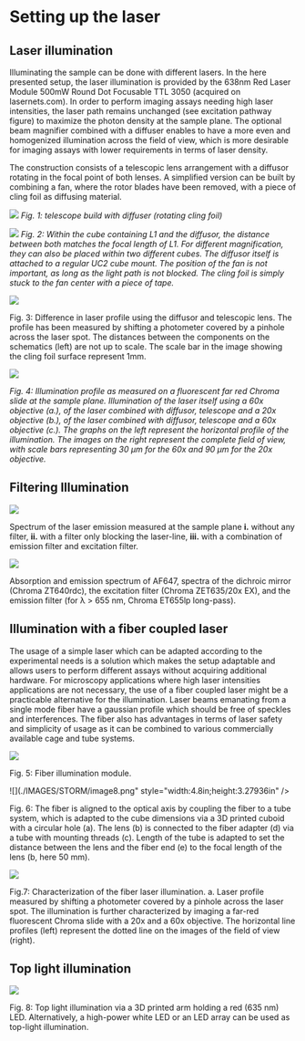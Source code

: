 # Setting up the laser


## Laser illumination

Illuminating the sample can be done with different lasers. In the here
presented setup, the laser illumination is provided by the 638nm Red
Laser Module 500mW Round Dot Focusable TTL 3050 (acquired on
lasernets.com). In order to perform imaging assays needing high laser
intensities, the laser path remains unchanged (see excitation pathway
figure) to maximize the photon density at the sample plane. The optional
beam magnifier combined with a diffuser enables to have a more even and
homogenized illumination across the field of view, which is more
desirable for imaging assays with lower requirements in terms of laser
density.

The construction consists of a telescopic lens arrangement with a
diffusor rotating in the focal point of both lenses. A simplified
version can be built by combining a fan, where the rotor blades have
been removed, with a piece of cling foil as diffusing material.

![](./IMAGES/STORM/image1.png)
*Fig. 1: telescope build with diffuser (rotating cling foil)*

![](./IMAGES/STORM/image2.jpeg)
*Fig. 2: Within the cube containing L1 and the diffusor, the distance between
both matches the focal length of L1. For different magnification, they
can also be placed within two different cubes. The diffusor itself is
attached to a regular UC2 cube mount. The position of the fan is not
important, as long as the light path is not blocked. The cling foil is
simply stuck to the fan center with a piece of tape.*

![](./IMAGES/STORM/image3.png)

Fig. 3: Difference in laser profile using the diffusor and telescopic
lens. The profile has been measured by shifting a photometer covered by
a pinhole across the laser spot. The distances between the components on
the schematics (left) are not up to scale. The scale bar in the image
showing the cling foil surface represent 1mm.

![](./IMAGES/STORM/image4.png)

*Fig. 4: Illumination profile as measured on a fluorescent far red Chroma
slide at the sample plane. Illumination of the laser itself using a 60x
objective (a.), of the laser combined with diffusor, telescope and a 20x
objective (b.), of the laser combined with diffusor, telescope and a 60x
objective (c.). The graphs on the left represent the horizontal profile
of the illumination. The images on the right represent the complete
field of view, with scale bars representing 30 µm for the 60x and 90 µm
for the 20x objective.*

## Filtering Illumination

![](./IMAGES/STORM/image5.png)

Spectrum of the laser emission measured at the sample plane **i.**
without any filter, **ii.** with a filter only blocking the laser-line,
**iii.** with a combination of emission filter and excitation filter.

![](./IMAGES/STORM/image6.png)

Absorption and emission spectrum of AF647, spectra of the dichroic
mirror (Chroma ZT640rdc), the excitation filter (Chroma ZET635/20x EX),
and the emission filter (for λ &gt; 655 nm, Chroma ET655lp long-pass).

## Illumination with a fiber coupled laser

The usage of a simple laser which can be adapted according to the
experimental needs is a solution which makes the setup adaptable and
allows users to perform different assays without acquiring additional
hardware. For microscopy applications where high laser intensities
applications are not necessary, the use of a fiber coupled laser might
be a practicable alternative for the illumination. Laser beams emanating
from a single mode fiber have a gaussian profile which should be free of
speckles and interferences. The fiber also has advantages in terms of
laser safety and simplicity of usage as it can be combined to various
commercially available cage and tube systems.

![](./IMAGES/STORM/image7.png)

Fig. 5: Fiber illumination module.

![](./IMAGES/STORM/image8.png" style="width:4.8in;height:3.27936in" />

Fig. 6: The fiber is aligned to the optical axis by coupling the fiber
to a tube system, which is adapted to the cube dimensions via a 3D
printed cuboid with a circular hole (a). The lens (b) is connected to
the fiber adapter (d) via a tube with mounting threads (c). Length of
the tube is adapted to set the distance between the lens and the fiber
end (e) to the focal length of the lens (b, here 50 mm).

![](./IMAGES/STORM/image9.png)

Fig.7: Characterization of the fiber laser illumination. a. Laser
profile measured by shifting a photometer covered by a pinhole across
the laser spot. The illumination is further characterized by imaging a
far-red fluorescent Chroma slide with a 20x and a 60x objective. The
horizontal line profiles (left) represent the dotted line on the images
of the field of view (right).

## Top light illumination

![](./IMAGES/STORM/image10.png)

Fig. 8: Top light illumination via a 3D printed arm holding a red (635
nm) LED. Alternatively, a high-power white LED or an LED array can be
used as top-light illumination.

<!---
## Imaging with the UC2-STORM setup

![](./IMAGES/STORM/image12.png)

Widefield images of CV-1 cells immune-stained against tubulin, at
different magnifications using the UC2 microscope. **a.** 60x objective,
scale bar represents 30 µm. Two regions of interest have been zoomed in
to demonstrate the ability to detect and characterize single
microtubules. **b.** 40x objective, scale bar represents 45 µm. **c.**
20x objective, scale bar represents 90 µm.

![](./IMAGES/STORM/image13.png)

Widefield images of immune-stained clathrin coated pits (left),
immune-stained tubulin (middle) and SiR Actin stain of CV-1 cells with
the UC2 setup and a 60x objective. Scale bar represents 25 µm.

![](./IMAGES/STORM/image14.png)

Live cell imaging of CV-1 cells stained with SiR actin over a period of
five hours.

![](./IMAGES/STORM/image15.png)

Live cell imaging of T98G cells stained with SYTO far red nucleic dye
over a period of two days within an incubator.

![](./IMAGES/STORM/image16.png)

Single particle tracking of GPI-GFP on HeLa cells. For more
photostability, the tracks are acquired by imaging quantum dots. These
have been functionalized with straptavidin and are attached to GFP via
biotin conjugated anti-GFP nanobodies. The construct is schematically
disaplayed in **a.** The acquired tracks are overlayed on a bright-field
image of the HeLa cells (**b.**) (scale bar represents 10 µm). Two
single tracks are exeplarily displayed in **c.**

![](./IMAGES/STORM/image17.png)

Diffusion coefficient of the tracked quantum dots with 10 and 25 ms
exposure time of the camera. To have similar localization uncertainties,
the laser power was doubled for the shorter exposure time. Two
populations can be identified. The first one has a slower diffusion and
corresponds to particles which are stuck or simply immobile. The other
population which seems to have a maximum around
$D = 0,1\\frac{\\text{µm}^{2}}{s}$ and corresponds to the random
diffusion of GPI on the cell membrane.

![](./IMAGES/STORM/image18.png)

*d*STORM image of microtubules reconstructed from wide-field images
acquired on the UC2. **a.** Immuno-stained microtubules in CV-1 cells
are shown in wide-field and with *d*STORM. Scale bar represents 5 µm.
**b.** and **c.** show the averaged profiles along 200 nm of
microtubules within two regions of interest. Profiles are fitted with a
double Gaussian. Peak to peak distances of (38±2) nm for **b** and
(43±2) nm for **c.i** are extrapolated. Scale bar represents 1 µm in the
magnified ROIs. **d.** Drift measured by cross-correlation during the
raw-data acquisition period of the reconstructed image displayed in
**a**. **e.** Simplified schematic of the front view of a microtubule
sample after immuno-staining and the resulting railroad tracks.

## Imaging with lower-budget objectives

![](./IMAGES/STORM/image19.png)

Stable HeLa cell-line with Clathrin light chain-GFP stained with AF647
conjugated anti-GFP nanobodies, in the fluorescence as well as the
brightfield channel. Images have been acquired with the different
objectives listed in the top of the image. The scale bars in the 20 ×,
60 × and 100 × magnified images respectively represent 30 µm.

![](./IMAGES/STORM/image20.png)

Single molecule localization microscopy (*d*STORM) on the UC2 setup with
a low-budget objective. Reconstruction of CLC-GFP in HeLa cells
immuno-stained with AF647 conjugated nanobodies. Scale bar for
represents 10 µm. Two CCPs have been zoomed in to plot the profiles
along the red transparent line. Scale bar for the magnified regions of
interest represents 200 nm.

--->
